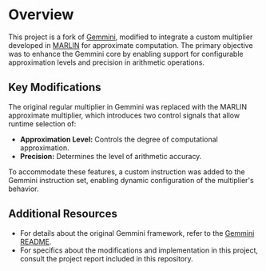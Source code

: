 # Overview

This project is a fork of [Gemmini](https://github.com/ucb-bar/gemmini), modified to integrate a custom multiplier developed in [MARLIN](https://github.com/vlsi-lab/MARLIN) for approximate computation. The primary objective was to enhance the Gemmini core by enabling support for configurable approximation levels and precision in arithmetic operations.

## Key Modifications

The original regular multiplier in Gemmini was replaced with the MARLIN approximate multiplier, which introduces two control signals that allow runtime selection of:
- **Approximation Level:** Controls the degree of computational approximation.
- **Precision:** Determines the level of arithmetic accuracy.

To accommodate these features, a custom instruction was added to the Gemmini instruction set, enabling dynamic configuration of the multiplier's behavior.

## Additional Resources

- For details about the original Gemmini framework, refer to the [Gemmini README](https://github.com/ucb-bar/gemmini).
- For specifics about the modifications and implementation in this project, consult the project report included in this repository.

